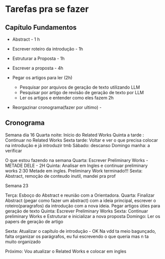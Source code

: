 # Tarefas pra se fazer

## Capítulo Fundamentos

- Abstract - 1 h
- Escrever roteiro da introdução - 1h
- Estruturar a Proposta - 1h
- Escrever a proposta - 4h
- Pegar os artigos para ler (2h)
  - Pesquisar por arquivos de geração de texto utilizando LLM
  - Pesquisar por artigo de revisão de geração de texto por LLM
  - Ler os artigos e entender como eles fazem 2h

- Reorgazinar cronograma(fazer por ultimo) - 

## Cronograma

Semana dia 16
Quarta noite: Início do Related Works
Quinta a tarde : Continuar no Related Works
Sexta tarde: Voltar e ver o que precisa colocar na introdução e já introduzir tmb
Sábado: descanso
Domingo manha: a verificar

O que estou fazendo na semana
Quarta: Escrever Preliminary Works - METADE DELE - 2H
Quinta: Analisar em Ingles e continuar preliminary works 2:30
Metade em ingles. Preliminary Work terminado!!!
Sexta: Abstract, remoção de conteudo inutil, mandei pra prof

Semana 23

Terça: Esboço do Abstract e reunião com a Orientadora.
Quarta: Finalizar Abstract (pegar como fazer um abstract) com a ideia principal, escrever o roteiro(paragrafos) da introdução com a nova ideia. Pegar artigos úties para geração de texto
Quinta: Escrever Preliminary Works
Sexta: Continuar preliminary Works e Estruturar e inicializar a nova proposta
Domingo: Ler os papers de geração de artigo

Sexta: Atualizar o capítulo de introdução - OK
Na vdd ta meio bagunçado, falta organizar os parágrafos, eu fui escrevendo o que queria mas n ta muito organizado

Próximo: Vou atualizar o Related Works e colocar em ingles